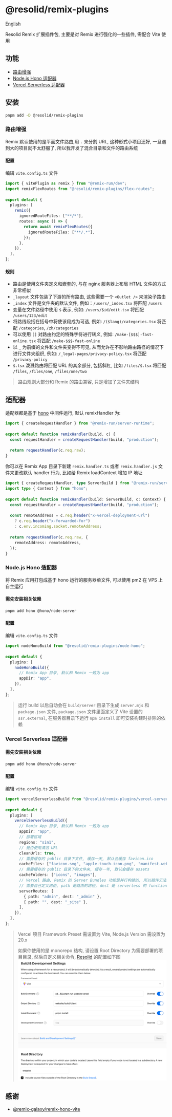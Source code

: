 # @resolid/remix-plugins

[English](README.md)

Resolid Remix 扩展插件包, 主要是对 Remix 进行强化的一些插件, 需配合 Vite 使用

## 功能

- [路由增强](#路由增强)
- [Node.js Hono 适配器](#nodejs-hono-适配器)
- [Vercel Serverless 适配器](#vercel-serverless-适配器)

## 安装

```bash
pnpm add -D @resolid/remix-plugins
```

### 路由增强

Remix 默认使用的是平面文件路由,用 `.` 来分割 URL, 这种形式小项目还好, 一旦遇到大的项目就不太舒服了, 所以我开发了混合目录和文件的路由系统

#### 配置

编辑 `vite.config.ts` 文件

```ts
import { vitePlugin as remix } from "@remix-run/dev";
import remixFlexRoutes from "@resolid/remix-plugins/flex-routes";

export default {
  plugins: [
    remix({
      ignoredRouteFiles: ["**/*"],
      routes: async () => {
        return await remixFlexRoutes({
          ignoredRouteFiles: ["**/.*"],
        });
      },
    }),
  ],
};
```

#### 规则

- 路由是使用文件夹定义和嵌套的, 与在 nginx 服务器上布局 HTML 文件的方式非常相似
- `_layout` 文件包装了下游的所有路由, 这些需要一个 `<Outlet />` 来渲染子路由
- `_index` 文件是文件夹的默认文件, 例如：`/users/_index.tsx` 将匹配 `/users`
- 变量在文件路径中使用 `$` 表示, 例如: `/users/$id/edit.tsx` 将匹配 `/users/123/edit`
- 将路线段括在括号中将使该段成为可选, 例如: `/($lang)/categories.tsx` 将匹配 `/categories`, `/zh/categories`
- 可以使用 `[]` 对路由约定的特殊字符进行转义, 例如: `/make-[$$$]-fast-online.tsx` 将匹配 `/make-$$$-fast-online`
- 以 `_` 为前缀的文件和文件夹变得不可见, 从而允许在不影响路由路径的情况下进行文件夹组织, 例如: `/_legal-pages/privacy-policy.tsx` 将匹配 `/privacy-policy`
- `$.tsx` 泼溅路由将匹配 URL 的其余部分, 包括斜杠, 比如 `/files/$.tsx` 将匹配 `/files`, `/files/one`, `/files/one/two`

> 路由规则大部分和 Remix 的路由兼容, 只是增加了文件夹结构

## 适配器

适配器都是基于 [hono](https://hono.dev/) 中间件运行, 默认 remixHandler 为:

```js
import { createRequestHandler } from "@remix-run/server-runtime";

export default function remixHandler(build, c) {
  const requestHandler = createRequestHandler(build, "production");

  return requestHandler(c.req.raw);
}
```

你可以在 Remix App 目录下新建 `remix.handler.ts` 或者 `remix.handler.js` 文件来更改默认 handler 行为, 比如给 Remix loadContext 增加 IP 地址

```ts
import { createRequestHandler, type ServerBuild } from "@remix-run/server-runtime";
import type { Context } from "hono";

export default function remixHandler(build: ServerBuild, c: Context) {
  const requestHandler = createRequestHandler(build, "production");

  const remoteAddress = c.req.header("x-vercel-deployment-url")
    ? c.req.header("x-forwarded-for")
    : c.env.incoming.socket.remoteAddress;

  return requestHandler(c.req.raw, {
    remoteAddress: remoteAddress,
  });
}
```

### Node.js Hono 适配器

将 Remix 应用打包成基于 hono 运行的服务器单文件, 可以使用 pm2 在 VPS 上自主运行

#### 需先安装相关依赖

```bash
pnpm add hono @hono/node-server
```

#### 配置

编辑 `vite.config.ts` 文件

```ts
import nodeHonoBuild from "@resolid/remix-plugins/node-hono";

export default {
  plugins: [
    nodeHonoBuild({
      // Remix App 目录, 默认和 Remix 一致为 app
      appDir: "app",
    }),
  ],
};
```

> 运行 build 以后自动会在 `build/server` 目录下生成 `server.mjs` 和 `package.json` 文件, `package.json` 文件里面定义了 Vite 设置的 `ssr.external`, 在服务器目录下运行 `npm install` 即可安装构建时排除的依赖

### Vercel Serverless 适配器

#### 需先安装相关依赖

```bash
pnpm add hono @hono/node-server
```

#### 配置

编辑 `vite.config.ts` 文件

```ts
import vercelServerlessBuild from "@resolid/remix-plugins/vercel-serverless";

export default {
  plugins: [
    vercelServerlessBuild({
      // Remix App 目录, 默认和 Remix 一致为 app
      appDir: "app",
      // 部署区域
      regions: "sin1",
      // 是否使用清洁 URL
      cleanUrls: true,
      // 需要缓存的 public 目录下文件, 缓存一天, 默认会缓存 favicon.ico
      cacheFiles: ["favicon.svg", "apple-touch-icon.png", "manifest.webmanifest"],
      // 需要缓存的 public 目录下的文件夹, 缓存一年, 默认会缓存 assets
      cacheFolders: ["icons", "images"],
      // Vercel 路由, Remix 的 Server Bundles 功能是并行构建的, 所以插件无法正确写入路由到 Vercel 的 config 文件
      // 需要自己定义路由, path 是路由的路径, dest 是 serverless 的 function name, 规则是 serverBundleId 前加一个下划线
      serverRoutes: [
        { path: "admin", dest: "_admin" },
        { path: "", dest: "_site" },
      ],
    }),
  ],
};
```

> Vercel 项目 Framework Preset 需设置为 Vite, Node.js Version 需设置为 20.x
>
> 如果你使用的是 monorepo 结构, 请设置 Root Directory 为需要部署的项目目录, 然后自定义相关命令, [Resolid](https://github.com/huijiewei/resolid) 的配置如下图
> ![Vercel相关设置](.github/assets/vercel-settings.png)

## 感谢

- [@remix-galaxy/remix-hono-vite](https://github.com/rphlmr/remix-galaxy)

